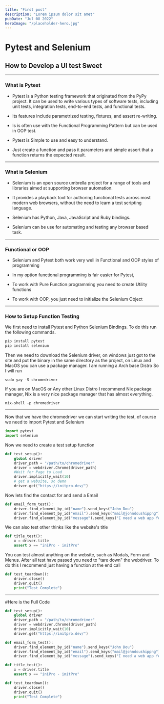 ```yaml
---
title: "First post"
description: "Lorem ipsum dolor sit amet"
pubDate: "Jul 08 2022"
heroImage: "/placeholder-hero.jpg"
---
```






# Pytest and Selenium
## How to Develop a UI test Sweet





---

### What is Pytest

* Pytest is a Python testing framework that originated from the PyPy project. It can be used to write various types of software tests, including unit tests, integration tests, end-to-end tests, and functional tests.


* Its features include parametrized testing, fixtures, and assert re-writing. 


* Is is often use with the Functional Programming Pattern but can be used in OOP test.


* Pytest is Simple to use and easy to understand.



* Just create a function and pass it parameters and simple assert that a function returns the expected result. 

---

### What is Selenium


* Selenium is an open source umbrella project for a range of tools and libraries aimed at supporting browser automation.



* It provides a playback tool for authoring functional tests across most modern web browsers, without the need to learn a test scripting language.



* Selenium has Python, Java, JavaScript and Ruby bindings.



* Selenium can be use for automating and testing any browser based task.

---

### Functional or OOP

* Selenium and Pytest both work very well in Functional and OOP styles of programming



* In my option functional programming is fair easier for Pytest,



* To work with Pure Function programming you need to create Utility functions 



* To work with OOP, you just need to initialize the Selenium Object
---

### How to Setup Function Testing
We first need to install Pytest and Python Selenium Bindings.
To do this run the following commands.

```bash
pip install pytest
pip install selenium
```

Then we need to download the Selenium driver, on windows just got to the site and put the binary in the same directory as the project, on Linux and MacOS you can use a package manager. I am running a Arch base Distro So I will run
```
sudo yay -S chromedriver
```
If you are on MacOS or Any other Linux Distro I recommend Nix package manager, Nix is a very nice package manager that has almost everything.

```
nix-shell -p chromedriver
```

---

Now that we have the chromedriver we can start writing the test, of course we need to import Pytest and Selenium

```python
import pytest
import selenium
```

Now we need to create a test setup function

```python
def test_setup():
    global driver 
    driver_path = "/path/to/chromedriver"
    driver = webdriver.Chrome(driver_path)
    #Wait for Page to Load
    driver.implicitly_wait(10)
    # get a website, so demo
    driver.get("https://initpro.dev/")
```
Now lets find the contact for and send a Email

```python
def email_form_test():
    driver.find_element_by_id("name").send_keys("John Dou")
    driver.find_element_by_id("email").send_keys("mail@johndoushippng")
    driver.find_element_by_id("message").send_keys("I need a web app for my shipping company")
```

We can also test other thinks like the website's title

```python
def title_test():
    x = driver.title
    assert x == "iniPro - initPro"
```
You can test almost anything on the website, such as Modals, Form and Menus. After all test have passed you need to "tare down" the webdriver. 
To do this I recommend just having a function at the end call 

```python
def test_teardown():
    driver.close()
    driver.quit()
    print("Test Complete")
```
---

#Here is the Full Code

```python
def test_setup():
    global driver 
    driver_path = "/path/to/chromedriver"
    driver = webdriver.Chrome(driver_path)
    driver.implicitly_wait(10)
    driver.get("https://initpro.dev/")

def email_form_test():
    driver.find_element_by_id("name").send_keys("John Dou")
    driver.find_element_by_id("email").send_keys("mail@johndoushippng")
    driver.find_element_by_id("message").send_keys("I need a web app for my shipping company")

def title_test():
    x = driver.title
    assert x == "iniPro - initPro"

def test_teardown():
    driver.close()
    driver.quit()
    print("Test Complete")
```
